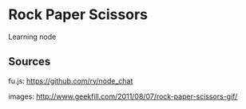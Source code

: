 # Rock Paper Scissors
Learning node

## Sources 
fu.js: https://github.com/ry/node_chat

images: http://www.geekfill.com/2011/08/07/rock-paper-scissors-gif/